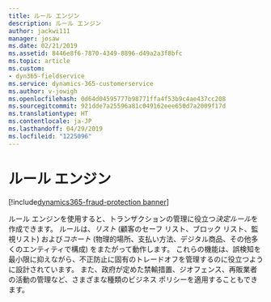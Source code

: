 ```yaml
---
title: ルール エンジン
description: ルール エンジン
author: jackwi111
manager: josaw
ms.date: 02/21/2019
ms.assetid: 8446e8f6-7870-4349-8896-d49a2a3f8bfc
ms.topic: article
ms.custom:
- dyn365-fieldservice
ms.service: dynamics-365-customerservice
ms.author: v-jowigh
ms.openlocfilehash: 0d64d04595777b98771ffa4f53b9c4ae437cc208
ms.sourcegitcommit: 921dde7a25596a81c049162eee650d7a2009f17d
ms.translationtype: HT
ms.contentlocale: ja-JP
ms.lasthandoff: 04/29/2019
ms.locfileid: "1225096"
---
```

#  <a name="rules-engine"></a>ルール エンジン
[!include[dynamics365-fraud-protection banner](../../../includes/dynamics365-fraud-protection.md)]






ルール エンジンを使用すると、トランザクションの管理に役立つ*決定ルール*を作成できます。 ルールは、*リスト* (顧客のセーフ リスト、ブロック リスト、監視リスト) および*コホート* (物理的場所、支払い方法、デジタル商品、その他多くのエンティティで構成) をまたがって動作します。
これらの機能は、誤検知を最小限に抑えながら、不正防止に固有のトレードオフを管理するのに役立つように設計されています。 また、政府が定めた禁輸措置、ジオフェンス、再販業者の活動の管理など、さまざまな種類のビジネス ポリシーを適用することもできます。
